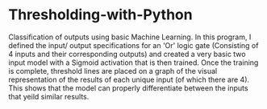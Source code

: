 # Thresholding-with-Python
Classification of outputs using basic Machine Learning.
In this program, I defined the input/ output specifications for an 'Or' logic gate (Consisting of 4 inputs and their corresponding outputs) and created a very basic two input model with a Sigmoid activation that is then trained. Once the training is complete, threshold lines are placed on a graph of the visual representation of the results of each unique input (of which there are 4). This shows that the model can properly differentiate between the inputs that yeild similar results.
